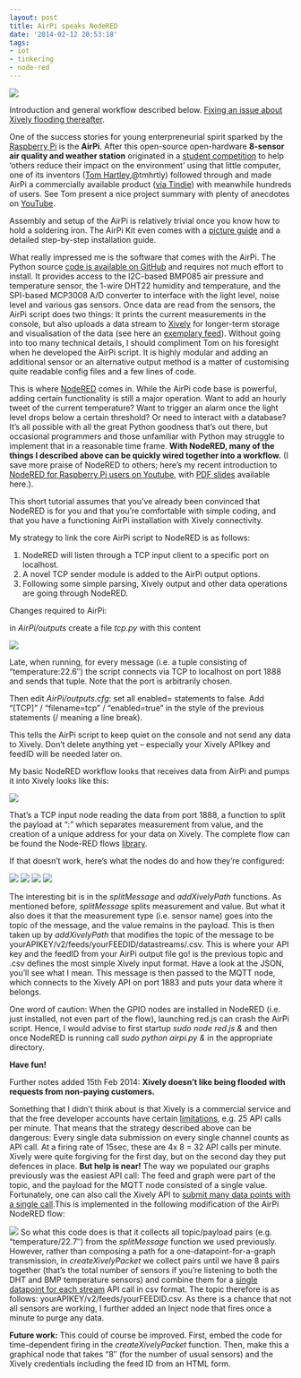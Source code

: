 ```yaml
---
layout: post
title: AirPi speaks NodeRED
date: '2014-02-12 20:53:18'
tags:
- iot
- tinkering
- node-red
---
```


![](/content/images/2015/09/airpi.jpg)

Introduction and general workflow described below. [Fixing an issue about Xively flooding thereafter](#XivelyIssue).

One of the success stories for young enterpreneurial spirit sparked by the [Raspberry Pi](http://www.raspberrypi.org) is the **AirPi**. After this open-source open-hardware **8-sensor air quality and weather station** originated in a [student competition](http://www.paconsulting.com/raspberry-pi/) to help ‘others reduce their impact on the environment’ using that little computer, one of its inventors ([Tom Hartley](http://www.raspberrypi.org/archives/tag/tom-hartley),@tmhrtly) followed through and made AirPi a commercially available product ([via Tindie](https://www.tindie.com/products/tmhrtly/airpi-kit/)) with meanwhile hundreds of users. See Tom present a nice project summary with plenty of anecdotes on [YouTube](http://www.youtube.com/watch?v=uAF4j4Ru2UY).

Assembly and setup of the AirPi is relatively trivial once you know how to hold a soldering iron. The AirPi Kit even comes with a [picture guide](http://airpi.es/kit.php) and a detailed step-by-step installation guide.

What really impressed me is the software that comes with the AirPi. The Python source [code is available on GitHub](https://github.com/tomhartley/AirPi) and requires not much effort to install. It provides access to the I2C-based BMP085 air pressure and temperature sensor, the 1-wire DHT22 humidity and temperature, and the SPI-based MCP3008 A/D converter to interface with the light level, noise level and various gas sensors. Once data are read from the sensors, the AirPi script does two things: It prints the current measurements in the console, but also uploads a data stream to [Xively](https://xively.com) for longer-term storage and visualisation of the data (see here an [exemplary feed](https://xively.com/feeds/677146405)). Without going into too many technical details, I should compliment Tom on his foresight when he developed the AirPi script. It is highly modular and adding an additional sensor or an alternative output method is a matter of customising quite readable config files and a few lines of code.

This is where [NodeRED](http://nodered.org) comes in. While the AirPi code base is powerful, adding certain functionality is still a major operation. Want to add an hourly tweet of the current temperature? Want to trigger an alarm once the light level drops below a certain threshold? Or need to interact with a database? It’s all possible with all the great Python goodness that’s out there, but occasional programmers and those unfamiliar with Python may struggle to implement that in a reasonable time frame. **With NodeRED, many of the things I described above can be quickly wired together into a workflow.** (I save more praise of NodeRED to others; here’s my recent introduction to [NodeRED for Raspberry Pi users on Youtube](http://www.youtube.com/watch?v=QErGxHRC7pg), with [PDF slides](http://logic.sysbiol.cam.ac.uk/teaching/jamred.pdf) available here.).

This short tutorial assumes that you’ve already been convinced that NodeRED is for you and that you’re comfortable with simple coding, and that you have a functioning AirPi installation with Xively connectivity.

My strategy to link the core AirPi script to NodeRED is as follows:

1. NodeRED will listen through a TCP input client to a specific port on localhost.
2. A novel TCP sender module is added to the AirPi output options.
3. Following some simple parsing, Xively output and other data operations are going through NodeRED.

Changes required to AirPi:

in *AirPi/outputs* create a file *tcp.py* with this content

![](/content/images/2015/09/tcp_py.png)

Late, when running, for every message (i.e. a tuple consisting of “temperature:22.6″) the script connects via TCP to localhost on port 1888 and sends that tuple. Note that the port is arbitrarily chosen.

Then edit *AirPi/outputs.cfg*: set all enabled= statements to false. Add “[TCP]” / “filename=tcp” / “enabled=true” in the style of the previous statements (/ meaning a line break).

This tells the AirPi script to keep quiet on the console and not send any data to Xively. Don’t delete anything yet – especially your Xively APIkey and feedID will be needed later on.

My basic NodeRED workflow looks that receives data from AirPi and pumps it into Xively looks like this:

![](/content/images/2015/09/flow2xively-1.png)

That’s a TCP input node reading the data from port 1888, a function to split the payload at “:” which separates measurement from value, and the creation of a unique address for your data on Xively. The complete flow can be found the Node-RED flows [library](http://flows.nodered.org/flow/1e53304bb8cfa1ca41ef).

If that doesn’t work, here’s what the nodes do and how they’re configured:

![](/content/images/2015/09/tcp_node.png)
![](/content/images/2015/09/split_message-1.png)
![](/content/images/2015/09/add_path.png)
![](/content/images/2015/09/xively_node.png)

The interesting bit is in the *splitMessage* and *addXivelyPath* functions. As mentioned before, *splitMessage* splits measurement and value. But what it also does it that the measurement type (i.e. sensor name) goes into the topic of the message, and the value remains in the payload. This is then taken up by *addXivelyPath* that modifies the topic of the message to be yourAPIKEY/v2/feeds/yourFEEDID/datastreams/<topic>.csv. This is where your API key and the feedID from your AirPi output file go! <topic> is the previous topic and .csv defines the most simple Xively input format. Have a look at the JSON, you’ll see what I mean. This message is then passed to the MQTT node, which connects to the Xively API on port 1883 and puts your data where it belongs.

One word of caution: When the GPIO nodes are installed in NodeRED (i.e. just installed, not even part of the flow), launching red.js can crash the AirPi script. Hence, I would advise to first startup *sudo node red.js &* and then once NodeRED is running call *sudo python airpi.py &* in the appropriate directory.

**Have fun!**

[]()

Further notes added 15th Feb 2014: **Xively doesn’t like being flooded with requests from non-paying customers.**

Something that I didn’t think about is that Xively is a commercial service and that the free developer accounts have certain [limitations](https://xively.com/pricing/), e.g. 25 API calls per minute. That means that the strategy described above can be dangerous: Every single data submission on every single channel counts as API call. At a firing rate of 15sec, these are 4x 8 = 32 API calls per minute. Xively were quite forgiving for the first day, but on the second day they put defences in place. **But help is near!** The way we populated our graphs previously was the easiest API call: The feed and graph were part of the topic, and the payload for the MQTT node consisted of a single value. Fortunately, one can also call the Xively API to [submit many data points with a single call](https://xively.com/dev/docs/api/data/write/).This is implemented in the following modification of the AirPi NodeRED flow:

![](/content/images/2015/09/Xively_issue_fix.png)
So what this code does is that it collects all topic/payload pairs (e.g. “temperature/22.7″) from the *splitMessage* function we used previously. However, rather than composing a path for a one-datapoint-for-a-graph transmission, in *createXivelyPacket* we collect pairs until we have 8 pairs together (that’s the total number of sensors if you’re listening to both the DHT and BMP temperature sensors) and combine them for a [single datapoint for each stream](https://xively.com/dev/docs/api/data/write/single_datapoint_to_each_datastream/) API call in csv format. The topic therefore is as follows: yourAPIKEY/v2/feeds/yourFEEDID.csv. As there is a chance that not all sensors are working, I further added an Inject node that fires once a minute to purge any data.

**Future work:** This could of course be improved. First, embed the code for time-dependent firing in the *createXivelyPacket* function. Then, make this a graphical node that takes “8″ (for the number of usual sensors) and the Xively credentials including the feed ID from an HTML form.

